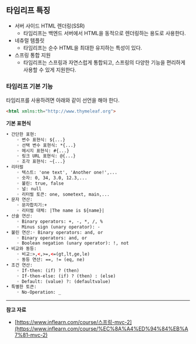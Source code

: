 ## 타임리프 특징

- 서버 사이드 HTML 렌더링(SSR)
    - 타임리프는 백엔드 서버에서 HTML을 동적으로 렌더링하는 용도로 사용한다.
- 네츄럴 템플릿
    - 타임리프는 순수 HTML을 최대한 유지하는 특성이 있다.
- 스프링 통합 지원
    - 타임리프는 스프링과 자연스럽게 통합되고, 스프링의 다양한 기능을 편리하게 사용할 수 있게 지원한다.

### 타임리프 기본 기능

타임리프를 사용하려면 아래와 같이 선언을 해야 한다.

```html
<html xmlns:th="http://www.thymeleaf.org">
```

**기본 표현식**

```html
• 간단한 표현:
	◦ 변수 표현식: ${...}
	◦ 선택 변수 표현식: *{...}
	◦ 메시지 표현식: #{...}
	◦ 링크 URL 표현식: @{...}
	◦ 조각 표현식: ~{...}
• 리터럴
	◦ 텍스트: 'one text', 'Another one!',...
	◦ 숫자: 0, 34, 3.0, 12.3,...
	◦ 불린: true, false
	◦ 널: null
	◦ 리터럴 토큰: one, sometext, main,...
• 문자 연산:
	◦ 문자합치기:+
	◦ 리터럴 대체: |The name is ${name}|
• 산술 연산:
	◦ Binary operators: +, -, *, /, %
	◦ Minus sign (unary operator): -
• 불린 연산:◦ Binary operators: and, or
	◦ Binary operators: and, or
	◦ Boolean negation (unary operator): !, not
• 비교와 동등:
	◦ 비교:>,<,>=,<=(gt,lt,ge,le)
	◦ 동등 연산: ==, != (eq, ne) 
• 조건 연산:
	◦ If-then: (if) ? (then)
	◦ If-then-else: (if) ? (then) : (else)
	◦ Default: (value) ?: (defaultvalue)
• 특별한 토큰:
	◦ No-Operation: _
```

---

**참고 자료**

- [https://www.inflearn.com/course/스프링-mvc-2](https://www.inflearn.com/course/%EC%8A%A4%ED%94%84%EB%A7%81-mvc-2)
